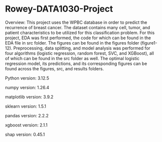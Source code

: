 ﻿# Rowey-DATA1030-Project
Overview: This project uses the WPBC database in order to predict the recurrence of breast cancer. The dataset contains many cell, tumor, and patient characteristics to be utilized for this classification problem. For this project, EDA was first performed, the code for which can be found in the EDA file in src folder. The figures can be found in the figures folder (figure1-12). Preprocessing, data splitting, and model analysis was performed for four algorithms (logistic regression, random forest, SVC, and XGBoost), all of which can be found in the src folder as well. The optimal logistic regression model, its predictions, and its corresponding figures can be found across the figures, src, and results folders.

Python version: 3.12.5

numpy version: 1.26.4

matplotlib version: 3.9.2

sklearn version: 1.5.1

pandas version: 2.2.2

xgboost version: 2.1.1

shap version: 0.45.1
